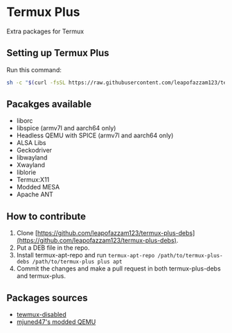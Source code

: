 # Termux Plus
Extra packages for Termux
## Setting up Termux Plus
Run this command:
```bash
sh -c "$(curl -fsSL https://raw.githubusercontent.com/leapofazzam123/termux-plus/master/install.sh)"
```
## Pacakges available
* liborc 
* libspice (armv7l and aarch64 only)
* Headless QEMU with SPICE (armv7l and aarch64 only)
* ALSA Libs
* Geckodriver
* libwayland
* Xwayland
* liblorie
* Termux:X11
* Modded MESA
* Apache ANT
## How to contribute
1. Clone [https://github.com/leapofazzam123/termux-plus-debs](https://github.com/leapofazzam123/termux-plus-debs).
2. Put a DEB file in the repo.
3. Install termux-apt-repo and run `termux-apt-repo /path/to/termux-plus-debs /path/to/termux-plus plus apt`
4. Commit the changes and make a pull request in both termux-plus-debs and termux-plus.
## Packages sources
* [tewmux-disabled](https://github.com/suhan-paradkar/tewmux-disabled)
* [mjuned47's modded QEMU](https://github.com/mjuned47/qemu-termux)
